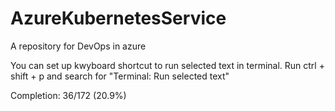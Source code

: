 # AzureKubernetesService
A repository for DevOps in azure

You can set up kwyboard shortcut to run selected text in terminal. Run ctrl + shift + p and search for
"Terminal: Run selected text"

Completion: 36/172 (20.9%)
